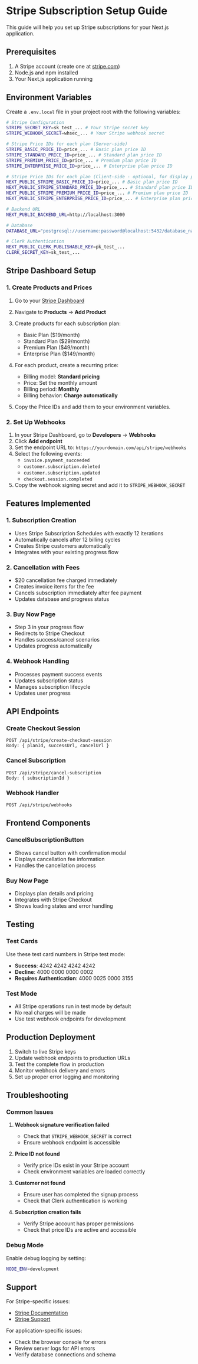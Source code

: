 # Stripe Subscription Setup Guide

This guide will help you set up Stripe subscriptions for your Next.js application.

## Prerequisites

1. A Stripe account (create one at [stripe.com](https://stripe.com))
2. Node.js and npm installed
3. Your Next.js application running

## Environment Variables

Create a `.env.local` file in your project root with the following variables:

```bash
# Stripe Configuration
STRIPE_SECRET_KEY=sk_test_... # Your Stripe secret key
STRIPE_WEBHOOK_SECRET=whsec_... # Your Stripe webhook secret

# Stripe Price IDs for each plan (Server-side)
STRIPE_BASIC_PRICE_ID=price_... # Basic plan price ID
STRIPE_STANDARD_PRICE_ID=price_... # Standard plan price ID
STRIPE_PREMIUM_PRICE_ID=price_... # Premium plan price ID
STRIPE_ENTERPRISE_PRICE_ID=price_... # Enterprise plan price ID

# Stripe Price IDs for each plan (Client-side - optional, for display purposes)
NEXT_PUBLIC_STRIPE_BASIC_PRICE_ID=price_... # Basic plan price ID
NEXT_PUBLIC_STRIPE_STANDARD_PRICE_ID=price_... # Standard plan price ID
NEXT_PUBLIC_STRIPE_PREMIUM_PRICE_ID=price_... # Premium plan price ID
NEXT_PUBLIC_STRIPE_ENTERPRISE_PRICE_ID=price_... # Enterprise plan price ID

# Backend URL
NEXT_PUBLIC_BACKEND_URL=http://localhost:3000

# Database
DATABASE_URL="postgresql://username:password@localhost:5432/database_name"

# Clerk Authentication
NEXT_PUBLIC_CLERK_PUBLISHABLE_KEY=pk_test_...
CLERK_SECRET_KEY=sk_test_...
```

## Stripe Dashboard Setup

### 1. Create Products and Prices

1. Go to your [Stripe Dashboard](https://dashboard.stripe.com)
2. Navigate to **Products** → **Add Product**
3. Create products for each subscription plan:
   - Basic Plan ($19/month)
   - Standard Plan ($29/month)
   - Premium Plan ($49/month)
   - Enterprise Plan ($149/month)

4. For each product, create a recurring price:
   - Billing model: **Standard pricing**
   - Price: Set the monthly amount
   - Billing period: **Monthly**
   - Billing behavior: **Charge automatically**

5. Copy the Price IDs and add them to your environment variables.

### 2. Set Up Webhooks

1. In your Stripe Dashboard, go to **Developers** → **Webhooks**
2. Click **Add endpoint**
3. Set the endpoint URL to: `https://yourdomain.com/api/stripe/webhooks`
4. Select the following events:
   - `invoice.payment_succeeded`
   - `customer.subscription.deleted`
   - `customer.subscription.updated`
   - `checkout.session.completed`
5. Copy the webhook signing secret and add it to `STRIPE_WEBHOOK_SECRET`

## Features Implemented

### 1. Subscription Creation
- Uses Stripe Subscription Schedules with exactly 12 iterations
- Automatically cancels after 12 billing cycles
- Creates Stripe customers automatically
- Integrates with your existing progress flow

### 2. Cancellation with Fees
- $20 cancellation fee charged immediately
- Creates invoice items for the fee
- Cancels subscription immediately after fee payment
- Updates database and progress status

### 3. Buy Now Page
- Step 3 in your progress flow
- Redirects to Stripe Checkout
- Handles success/cancel scenarios
- Updates progress automatically

### 4. Webhook Handling
- Processes payment success events
- Updates subscription status
- Manages subscription lifecycle
- Updates user progress

## API Endpoints

### Create Checkout Session
```
POST /api/stripe/create-checkout-session
Body: { planId, successUrl, cancelUrl }
```

### Cancel Subscription
```
POST /api/stripe/cancel-subscription
Body: { subscriptionId }
```

### Webhook Handler
```
POST /api/stripe/webhooks
```

## Frontend Components

### CancelSubscriptionButton
- Shows cancel button with confirmation modal
- Displays cancellation fee information
- Handles the cancellation process

### Buy Now Page
- Displays plan details and pricing
- Integrates with Stripe Checkout
- Shows loading states and error handling

## Testing

### Test Cards
Use these test card numbers in Stripe test mode:
- **Success**: 4242 4242 4242 4242
- **Decline**: 4000 0000 0000 0002
- **Requires Authentication**: 4000 0025 0000 3155

### Test Mode
- All Stripe operations run in test mode by default
- No real charges will be made
- Use test webhook endpoints for development

## Production Deployment

1. Switch to live Stripe keys
2. Update webhook endpoints to production URLs
3. Test the complete flow in production
4. Monitor webhook delivery and errors
5. Set up proper error logging and monitoring

## Troubleshooting

### Common Issues

1. **Webhook signature verification failed**
   - Check that `STRIPE_WEBHOOK_SECRET` is correct
   - Ensure webhook endpoint is accessible

2. **Price ID not found**
   - Verify price IDs exist in your Stripe account
   - Check environment variables are loaded correctly

3. **Customer not found**
   - Ensure user has completed the signup process
   - Check that Clerk authentication is working

4. **Subscription creation fails**
   - Verify Stripe account has proper permissions
   - Check that price IDs are active and accessible

### Debug Mode
Enable debug logging by setting:
```bash
NODE_ENV=development
```

## Support

For Stripe-specific issues:
- [Stripe Documentation](https://stripe.com/docs)
- [Stripe Support](https://support.stripe.com)

For application-specific issues:
- Check the browser console for errors
- Review server logs for API errors
- Verify database connections and schema
